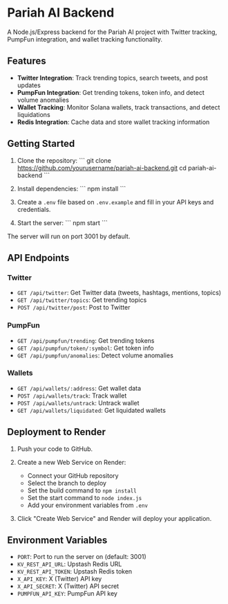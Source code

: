 # Pariah AI Backend

A Node.js/Express backend for the Pariah AI project with Twitter tracking, PumpFun integration, and wallet tracking functionality.

## Features

- **Twitter Integration**: Track trending topics, search tweets, and post updates
- **PumpFun Integration**: Get trending tokens, token info, and detect volume anomalies
- **Wallet Tracking**: Monitor Solana wallets, track transactions, and detect liquidations
- **Redis Integration**: Cache data and store wallet tracking information

## Getting Started

1. Clone the repository:
   \`\`\`
   git clone https://github.com/yourusername/pariah-ai-backend.git
   cd pariah-ai-backend
   \`\`\`

2. Install dependencies:
   \`\`\`
   npm install
   \`\`\`

3. Create a `.env` file based on `.env.example` and fill in your API keys and credentials.

4. Start the server:
   \`\`\`
   npm start
   \`\`\`

The server will run on port 3001 by default.

## API Endpoints

### Twitter

- `GET /api/twitter`: Get Twitter data (tweets, hashtags, mentions, topics)
- `GET /api/twitter/topics`: Get trending topics
- `POST /api/twitter/post`: Post to Twitter

### PumpFun

- `GET /api/pumpfun/trending`: Get trending tokens
- `GET /api/pumpfun/token/:symbol`: Get token info
- `GET /api/pumpfun/anomalies`: Detect volume anomalies

### Wallets

- `GET /api/wallets/:address`: Get wallet data
- `POST /api/wallets/track`: Track wallet
- `POST /api/wallets/untrack`: Untrack wallet
- `GET /api/wallets/liquidated`: Get liquidated wallets

## Deployment to Render

1. Push your code to GitHub.

2. Create a new Web Service on Render:
   - Connect your GitHub repository
   - Select the branch to deploy
   - Set the build command to `npm install`
   - Set the start command to `node index.js`
   - Add your environment variables from `.env`

3. Click "Create Web Service" and Render will deploy your application.

## Environment Variables

- `PORT`: Port to run the server on (default: 3001)
- `KV_REST_API_URL`: Upstash Redis URL
- `KV_REST_API_TOKEN`: Upstash Redis token
- `X_API_KEY`: X (Twitter) API key
- `X_API_SECRET`: X (Twitter) API secret
- `PUMPFUN_API_KEY`: PumpFun API key
